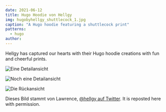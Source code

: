 ```yaml
---
date: 2021-06-12
title: Hugo Hoodie von Hellgy
img: hugobyhellgy_shuttlecock_1.jpg
caption: "A Hugo hoodie featuring a shuttlecock print"
patterns:
  - hugo
author:
---
```


Hellgy has captured our hearts with their Hugo hoodie creations with fun and cheerful prints.

![Eine Detailansicht](hugobyhellgy_shuttlecock_2.jpg)

![Noch eine Detailansicht](hugobyhellgy_shuttlecock_3.jpg)

![Die Rückansicht](hugobyhellgy_shuttlecock_4.jpg)

<Note>

Dieses Bild stammt von Lawrence, [@hellgy auf Twitter](https://twitter.com/hellgy). It is reposted here with permission.

</Note>
